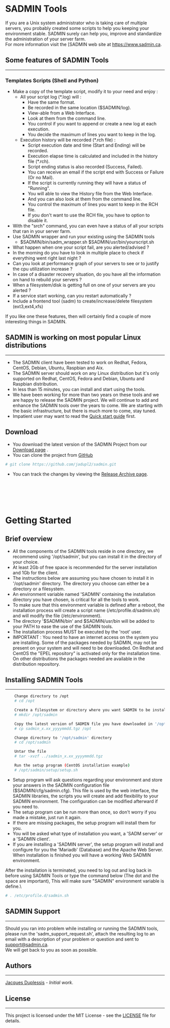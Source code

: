 # SADMIN Tools

If you are a Unix system administrator who is taking care of multiple servers, you probably 
created some scripts to help you keeping your environment stable. SADMIN surely can help you, 
improve and standardize the administration of your server farm.  
For more information visit the [SADMIN web site at <https://www.sadmin.ca>.

## Some features of SADMIN Tools
****
### **Templates Scripts (Shell and Python)**

* Make a copy of the template script, modify it to your need and enjoy :
  * All your script log (*.log) will :
    * Have the same format.
    * Be recorded in the same location ($SADMIN/log).
    * View-able from a Web Interface.
    * Look at them from the command line.
    * You control if you want to append or create a new log at each execution.
    * You decide the maximum of lines you want to keep in the log.
  * Execution history will be recorded (*.rch file) :
    * Script execution date and time (Start and Ending) will be recorded.
    * Execution elapse time is calculated and included in the history file (*.rch).
    * Script ending status is also recorded (Success, Failed).
    * You can receive an email if the script end with Success or Failure (Or no Mail).
    * If the script is currently running they will have a status of "Running".
    * You will able to view the History file from the Web Interface.
    * And you can also look at them from the command line.
    * You control the maximum of lines you want to keep in the RCH file.
    * If you don't want to use the RCH file, you have to option to disable it.
* With the "srch" command, you can even have a status of all your scripts that ran in your server farm.
* Use SADMIN wrapper and run your existing using the SADMIN tools
  * $SADMIN/bin/sadm_wrapper.sh $SADMIN/usr/bin/yourscript.sh
* What happen when one your script fail, are you alerted/advised ?
* In the morning do you have to look in multiple place to check if everything went right last night ?
* Can you look at performance graph of your servers to see or to justify the cpu utilization increase ?
* In case of a disaster recovery situation, do you have all the information on hand to rebuild your servers ?
* When a filesystem/disk is getting full on one of your servers are you alerted ?
* If a service start working, can you restart automatically ?
* Include a frontend tool (sadm) to create/increase/delete filesystem (ext3,ext4,xfs)

If you like one these features, then will certainly find a couple of more interesting things in SADMIN.


## SADMIN is working on most popular Linux distributions
****
* The SADMIN client have been tested to work on Redhat, Fedora, CentOS, Debian, Ubuntu, Raspbian and Aix.
* The SADMIN server should work on any Linux distribution but it's only supported on Redhat, CentOS, Fedora and Debian, Ubuntu and Raspbian distribution.
* In less than 15 minutes, you can install and start using the tools. 
* We have been working for more than two years on these tools and we are happy to release the SADMIN project. We will continue to add and enhance the SADMIN tools over the years to come. We are starting with the basic infrastructure, but there is much more to come, stay tuned.
* Impatient user may want to read the [Quick start guide](https://www.sadmin.ca/www/quickstart.php) first.
  

## Download

* You download the latest version of the SADMIN Project from our [Download page](https://www.sadmin.ca/www/download.php) .
* You can clone the project from [GitHub](https://github.com/jadupl2/sadmin)

```bash
# git clone https://github.com/jadupl2/sadmin.git
```

* You can track the changes by viewing the [Release Archive page](https://www.sadmin.ca/www/archive.php).
<br/>
<br/>
<br/>
<br/>

# Getting Started

## Brief overview

* All the components of the SADMIN tools reside in one directory, we recommend using '/opt/sadmin', but you can install it in the directory of your choice.
* At least 2Gb of free space is recommended for the server installation and 1Gb for the client.
* The instructions below are assuming you have chosen to install it in '/opt/sadmin' directory. The directory you choose can either be a directory or a filesystem.
* An environment variable named 'SADMIN' containing the installation directory you have chosen, is critical for all the tools to work.
* To make sure that this environment variable is defined after a reboot, the installation process will create a script name (/etc/profile.d/sadmin.sh) and will modify the file (/etc/environment).
* The directory '$SADMIN/bin' and $SADMIN/usr/bin will be added to your PATH to ease the use of the SADMIN tools.
* The installation process MUST be executed by the 'root' user.
* IMPORTANT : You need to have an internet access on the system you are installing.
  Some of the packages needed by SADMIN, may not be present on your system and will need to be downloaded.
  On Redhat and CentOS the "EPEL repository" is activated only for the installation time.
  On other distributions the packages needed are available in the distribution repository.

## Installing SADMIN Tools
****
```bash
    Change directory to /opt
    # cd /opt 

    Create a filesystem or directory where you want SADMIN to be install
    # mkdir /opt/sadmin

    Copy the latest version of SADMIN file you have downloaded in '/opt' directory.
    # cp sadmin_x.xx_yyyymmdd.tgz /opt

    Change directory to '/opt/sadmin' directory
    # cd /opt/sadmin

    Untar the file
    # tar -xvzf ../sadmin_x.xx_yyyymmdd.tgz

    Run the setup program (CentOS installation example)
    # /opt/sadmin/setup/setup.sh

```

* Setup program will ask questions regarding your environment and store your answers in the SADMIN configuration file ($SADMIN/cfg/sadmin.cfg). This file is used by the web interface, the SADMIN libraries, the scripts you will create and add flexibility to your SADMIN environment. The configuration can be modified afterward if you need to.
* The setup program can be run more than once, so don't worry if you made a mistake, just run it again.
* If there are missing packages, the setup program will install them for you.
* You will be asked what type of installation you want, a 'SADM server' or a 'SADMIN client'.
* If you are installing a 'SADMIN server', the setup program will install and configure for you the 'Mariadb' (Database) and the Apache Web Server. When installation is finished you will have a working Web SADMIN environment.

After the installation is terminated, you need to log out and log back in before using SADMIN Tools or type the command below (The dot and the space are important), This will 
make sure "SADMIN" environment variable is define.\
```bash
# . /etc/profile.d/sadmin.sh
``` 



## SADMIN Support
****
Should you ran into problem while installing or running the SADMIN tools, please run the 'sadm_support_request.sh', attach the resulting log to an email with a description of your 
problem or question and sent to <support@sadmin.ca>.\
We will get back to you as soon as possible. 

## Authors
****
[Jacques Duplessis](mailto:support@sadmin.com) - *Initial work*.


## License
****
This project is licensed under the MIT License - see the [LICENSE](LICENSE) file for details.
